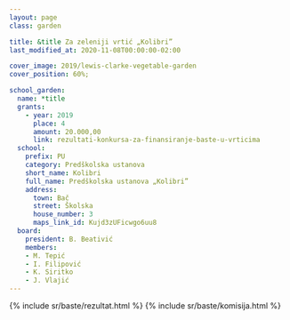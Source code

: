 ```yaml
---
layout: page
class: garden

title: &title Za zeleniji vrtić „Kolibri”
last_modified_at: 2020-11-08T00:00:00-02:00

cover_image: 2019/lewis-clarke-vegetable-garden
cover_position: 60%;

school_garden:
  name: *title
  grants:
    - year: 2019
      place: 4
      amount: 20.000,00
      link: rezultati-konkursa-za-finansiranje-baste-u-vrticima
  school:
    prefix: PU
    category: Predškolska ustanova
    short_name: Kolibri
    full_name: Predškolska ustanova „Kolibri”
    address:
      town: Bač
      street: Školska
      house_number: 3
      maps_link_id: Kujd3zUFicwgo6uu8
  board:
    president: B. Beativić
    members:
    - M. Tepić
    - I. Filipović
    - K. Siritko
    - J. Vlajić
---
```


{% include sr/baste/rezultat.html %}
{% include sr/baste/komisija.html %}
